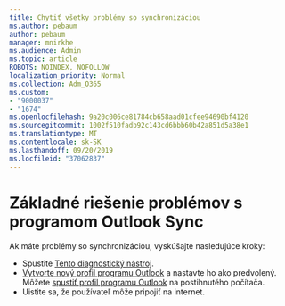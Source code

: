 ```yaml
---
title: Chytiť všetky problémy so synchronizáciou
ms.author: pebaum
author: pebaum
manager: mnirkhe
ms.audience: Admin
ms.topic: article
ROBOTS: NOINDEX, NOFOLLOW
localization_priority: Normal
ms.collection: Adm_O365
ms.custom:
- "9000037"
- "1674"
ms.openlocfilehash: 9a20c006ce81784cb658aad01cfee94690bf4120
ms.sourcegitcommit: 1002f510fadb92c143cd6bbb60b42a851d5a38e1
ms.translationtype: MT
ms.contentlocale: sk-SK
ms.lasthandoff: 09/20/2019
ms.locfileid: "37062837"
---
```

# <a name="basic-outlook-sync-troubleshooting"></a>Základné riešenie problémov s programom Outlook Sync

Ak máte problémy so synchronizáciou, vyskúšajte nasledujúce kroky:

- Spustite [Tento diagnostický nástroj](https://aka.ms/sara-outlooksendreceive).
- [Vytvorte nový profil programu Outlook](https://support.office.com/article/f544c1ba-3352-4b3b-be0b-8d42a540459d) a nastavte ho ako predvolený. Môžete [spustiť profil programu Outlook](https://aka.ms/SaRA-OutlookSetupProfile) na postihnutého počítača.
- Uistite sa, že používateľ môže pripojiť na internet. 